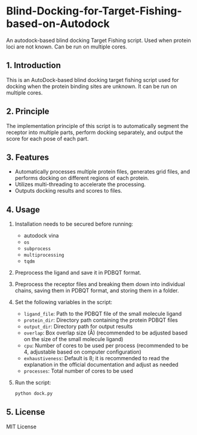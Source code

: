 # Blind-Docking-for-Target-Fishing-based-on-Autodock
An autodock-based blind docking Target Fishing script. Used when protein loci are not known. Can be run on multiple cores.

## 1. Introduction
This is an AutoDock-based blind docking target fishing script used for docking when the protein binding sites are unknown. It can be run on multiple cores.

## 2. Principle
The implementation principle of this script is to automatically segment the receptor into multiple parts, perform docking separately, and output the score for each pose of each part.

## 3. Features
- Automatically processes multiple protein files, generates grid files, and performs docking on different regions of each protein.
- Utilizes multi-threading to accelerate the processing.
- Outputs docking results and scores to files.

## 4. Usage
1. Installation needs to be secured before running:
   - autodock vina 
   - `os`
   - `subprocess`
   - `multiprocessing`
   - `tqdm`
2. Preprocess the ligand and save it in PDBQT format.
3. Preprocess the receptor files and breaking them down into individual chains, saving them in PDBQT format, and storing them in a folder.
4. Set the following variables in the script:
   - `ligand_file`: Path to the PDBQT file of the small molecule ligand
   - `protein_dir`: Directory path containing the protein PDBQT files
   - `output_dir`: Directory path for output results
   - `overlap`: Box overlap size (Å) (recommended to be adjusted based on the size of the small molecule ligand)
   - `cpu`: Number of cores to be used per process (recommended to be 4, adjustable based on computer configuration)
   - `exhaustiveness`: Default is 8; it is recommended to read the explanation in the official documentation and adjust as needed
   - `processes`: Total number of cores to be used

5. Run the script:
   ```bash
   python dock.py
   ```

## 5. License
MIT License
